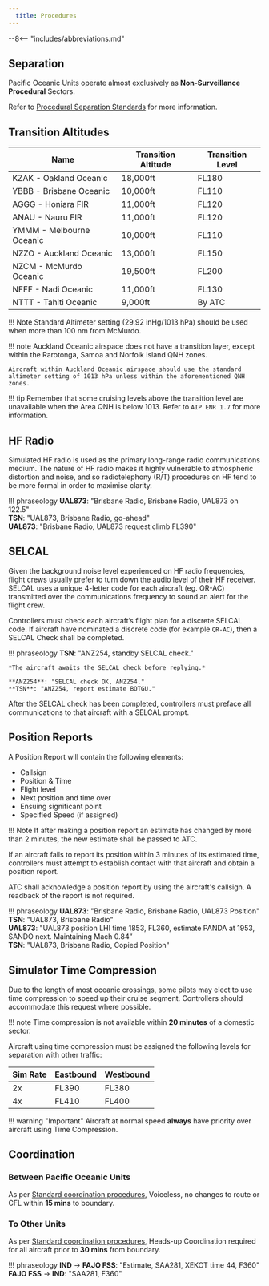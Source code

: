 ```yaml
---
  title: Procedures
---
```


--8<-- "includes/abbreviations.md"

## Separation
Pacific Oceanic Units operate almost exclusively as **Non-Surveillance Procedural** Sectors.

Refer to [Procedural Separation Standards](../../separation-standards/procedural/) for more information.

## Transition Altitudes

| Name  | 	Transition Altitude  | 	Transition Level   |
| ----------------- | --------------- | ----------------- |
| KZAK - Oakland Oceanic |  18,000ft | FL180 |
| YBBB - Brisbane Oceanic  | 10,000ft  | FL110  | 
| AGGG - Honiara FIR	 |  11,000ft	 |  FL120 | 
| ANAU - Nauru FIR |  11,000ft	 |  FL120 |  
| YMMM - Melbourne Oceanic |  10,000ft | FL110  | 
| NZZO - Auckland Oceanic  |  13,000ft |  FL150 |  
| NZCM - McMurdo Oceanic  |  19,500ft |  FL200 |
| NFFF - Nadi Oceanic  | 11,000ft  |  FL130 | 
| NTTT - Tahiti Oceanic  |  9,000ft |  By ATC |

!!! Note 
    Standard Altimeter setting (29.92 inHg/1013 hPa) should be used when more than 100 nm from McMurdo.

!!! note
    Auckland Oceanic airspace does not have a transition layer, except within the Rarotonga, Samoa and Norfolk Island QNH zones.  
    
    Aircraft within Auckland Oceanic airspace should use the standard altimeter setting of 1013 hPa unless within the aforementioned QNH zones.

!!! tip
    Remember that some cruising levels above the transition level are unavailable when the Area QNH is below 1013.  Refer to `AIP ENR 1.7` for more information.

## HF Radio
Simulated HF radio is used as the primary long-range radio communications medium. The nature of HF radio makes it highly vulnerable to atmospheric distortion and noise, and so radiotelephony (R/T) procedures on HF tend to be more formal in order to maximise clarity.

!!! phraseology
    **UAL873**: "Brisbane Radio, Brisbane Radio, UAL873 on 122.5"  
    **TSN**: "UAL873, Brisbane Radio, go-ahead"  
    **UAL873**: "Brisbane Radio, UAL873 request climb FL390"

## SELCAL
Given the background noise level experienced on HF radio frequencies, flight crews usually prefer to turn down the audio level of their HF receiver. SELCAL uses a unique 4-letter code for each aircraft (eg. QR-AC) transmitted over the communications frequency to sound an alert for the flight crew.

Controllers must check each aircraft’s flight plan for a discrete SELCAL code. If aircraft have nominated a discrete code (for example `QR-AC`), then a SELCAL Check shall be completed.

!!! phraseology
    **TSN**: "ANZ254, standby SELCAL check."  

    *The aircraft awaits the SELCAL check before replying.*  
    
    **ANZ254**: "SELCAL check OK, ANZ254."  
    **TSN**: "ANZ254, report estimate BOTGU."  

After the SELCAL check has been completed, controllers must preface all communications to that aircraft with a SELCAL prompt.

## Position Reports
A Position Report will contain the following elements: 
 
- Callsign  
- Position & Time  
- Flight level  
- Next position and time over   
- Ensuing significant point   
- Specified Speed (if assigned)

!!! Note
    If after making a position report an estimate has changed by more than 2 minutes, the new estimate shall be passed to ATC.  

If an aircraft fails to report its position within 3 minutes of its estimated time, controllers must attempt to establish contact with that aircraft and obtain a position report.

ATC shall acknowledge a position report by using the aircraft's callsign. A readback of the report is not required.

!!! phraseology
    **UAL873**: "Brisbane Radio, Brisbane Radio, UAL873 Position"  
    **TSN**: "UAL873, Brisbane Radio"  
    **UAL873**: "UAL873 position LHI time 1853, FL360, estimate PANDA at 1953, SANDO next. Maintaining Mach 0.84”  
    **TSN**: "UAL873, Brisbane Radio, Copied Position" 
    
## Simulator Time Compression
Due to the length of most oceanic crossings, some pilots may elect to use time compression to speed up their cruise segment.  Controllers should accommodate this request where possible.

!!! note
    Time compression is not available within **20 minutes** of a domestic sector.

Aircraft using time compression must be assigned the following levels for separation with other traffic:  

| Sim Rate | Eastbound  | Westbound |
| ----------------| --------- | -------- |
| 2x   | FL390     | FL380 |
| 4x | FL410 | FL400 |

!!! warning "Important"
    Aircraft at normal speed **always** have priority over aircraft using Time Compression.

## Coordination
### Between Pacific Oceanic Units
As per [Standard coordination procedures](../../controller-skills/coordination/#pacific-units), Voiceless, no changes to route or CFL within **15 mins** to boundary.

### To Other Units
As per [Standard coordination procedures](../../controller-skills/coordination/#other-units), Heads-up Coordination required for all aircraft prior to **30 mins** from boundary.

!!! phraseology
    <span class="coldline">**IND** -> **FAJO FSS**</span>: "Estimate, SAA281, XEKOT time 44, F360"  
    <span class="coldline">**FAJO FSS** -> **IND**</span>: "SAA281, F360"